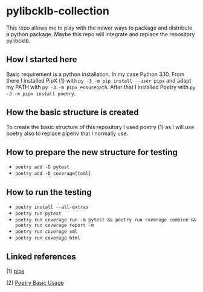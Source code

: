 # pylibcklb-collection

This repo allows me to play with the newer ways to package and distribute a python package.
Maybe this repo will integrate and replace the repository pylibcklb.

## How I started here
Basic requirement is a python installation. In my case Python 3.10. From there I installed PipX (1) 
with ``py -3 -m pip install --user pipx`` and adapt my PATH with ``py -3 -m pipx ensurepath``. After that I installed
Poetry
with ``py -3 -m pipx install poetry``.

## How the basic structure is created

To create the basic structure of this repository I used poetry (1) as I will use poetry also to replace
pipenv that I normally use.

## How to prepare the new structure for testing

- ``poetry add -D pytest``
- ``poetry add -D coverage[toml]``

## How to run the testing

- ``poetry install --all-extras``
- ``poetry run pytest``
- ``poetry run coverage run -m pytest && poetry run coverage combine && poetry run coverage report -m``
- ``poetry run coverage xml``
- ``poetry run coverage html``

## Linked references

(1) [pipx](https://github.com/pypa/pipx)

(2) [Poetry Basic Usage](https://python-poetry.org/docs/basic-usage/)
